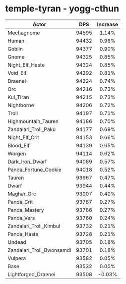 # temple-tyran - yogg-cthun
| Actor | DPS | Increase |
|---|:---:|:---:|
|Mechagnome|94595|1.14%|
|Human|94432|0.96%|
|Goblin|94377|0.90%|
|Gnome|94325|0.85%|
|Night_Elf_Haste|94324|0.85%|
|Void_Elf|94292|0.81%|
|Draenei|94224|0.74%|
|Orc|94216|0.73%|
|Kul_Tiran|94215|0.73%|
|Nightborne|94206|0.72%|
|Troll|94197|0.71%|
|Highmountain_Tauren|94186|0.70%|
|Zandalari_Troll_Paku|94177|0.69%|
|Night_Elf_Crit|94153|0.66%|
|Blood_Elf|94139|0.65%|
|Worgen|94114|0.62%|
|Dark_Iron_Dwarf|94069|0.57%|
|Panda_Fortune_Cookie|94018|0.52%|
|Tauren|93967|0.47%|
|Dwarf|93944|0.44%|
|Maghar_Orc|93907|0.40%|
|Panda_Crit|93787|0.27%|
|Panda_Mastery|93786|0.27%|
|Panda_Vers|93760|0.24%|
|Zandalari_Troll_Kimbul|93732|0.21%|
|Panda_Haste|93728|0.21%|
|Undead|93705|0.18%|
|Zandalari_Troll_Bwonsamdi|93701|0.18%|
|Vulpera|93582|0.05%|
|Base|93532|0.00%|
|Lightforged_Draenei|93508|-0.03%|
